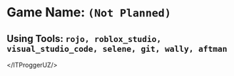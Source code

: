 # Game Name: ```(Not Planned)```

Using Tools: ```rojo, roblox_studio, visual_studio_code, selene, git, wally, aftman```
---
</ITProggerUZ/>